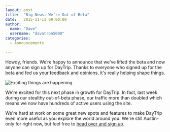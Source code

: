 ```yaml
---
layout: post
title:  "Big News: We’re Out of Beta"
date:   2015-11-11 09:00:00
author:
  name: "Dave"
  username: "davatron5000"
categories:
  - Announcements

---
```


Howdy, friends. We’re happy to announce that we’ve lifted the beta and now anyone can sign up for DayTrip. Thanks to everyone who signed up for the beta and fed us your feedback and opinions, it's really helping shape things.

![Exciting things are happening](https://dl.dropboxusercontent.com/u/3648990/gifs/excite.gif)

We're excited for this next phase in growth for DayTrip. In fact, last week during our stealthy out-of-beta phase, our traffic more than doubled which means we now have hundreds of active users using the site.

We're hard at work on some great new spots and features to make DayTrip even more useful as you explore the world around you. We're still Austin-only for right now, but feel free to [head over and sign up](https://godaytrip.com/users/sign_up).

